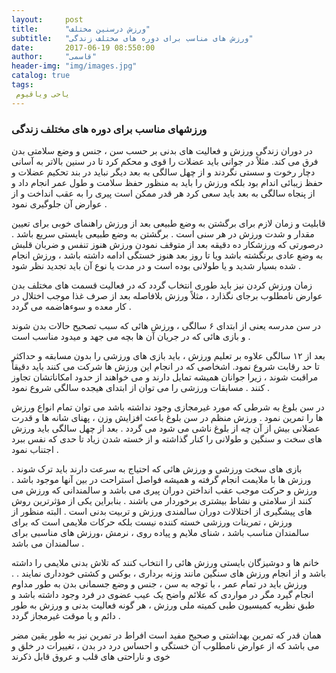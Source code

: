 ```yaml
---
layout:     post
title:      "ورزش درسنین مختلف"
subtitle:   "ورزش های مناسب برای دوره های مختلف زندگی"
date:       2017-06-19 08:550:00
author:     "قاسمی"
header-img: "img/images.jpg"
catalog: true
tags:
 یاحی ویاقیوم
---
```


<h3> ورزشهای مناسب برای دوره های مختلف زندگی </h3>

در دوران زندگی ورزش و فعالیت های بدنی بر حسب سن ، جنس و وضع سلامتی بدن فرق می کند. مثلاً در جوانی باید عضلات را قوی و محکم کرد تا در سنین بالاتر به آسانی دچار رخوت و سستی نگردند و از چهل سالگی به بعد دیگر نباید در بند تحکیم عضلات و حفظ زیبائی اندام بود بلکه ورزش را باید به منظور حفظ سلامت و طول عمر انجام داد و از پنجاه سالگی به بعد باید سعی کرد هر قدر ممکن است پیری را به عقب انداخت و از عوارض آن جلوگیری نمود .

قابلیت و زمان لازم برای برگشتن به وضع طبیعی بعد از ورزش راهنمای خوبی برای تعیین مقدار و شدت ورزش در هر سنی است . برگشتن به وضع طبیعی بایستی سریع باشد .
 درصورتی که ورزشکار ده دقیقه بعد از متوقف نمودن ورزش هنوز تنفس و ضربان قلبش به وضع عادی برنگشته باشد ویا تا روز بعد هنوز خستگی ادامه داشته باشد ، ورزش انجام شده بسیار شدید و یا طولانی بوده است و در مدت یا نوع آن باید تجدید نظر شود .

 زمان ورزش کردن نیز باید طوری انتخاب گردد که در فعالیت قسمت های مختلف بدن عوارض نامطلوب برجای نگذارد ، مثلاً ورزش بلافاصله بعد از صرف غذا موجب اختلال در کار معده و سوء‌هاضمه می گردد .

 در سن مدرسه یعنی از ابتدای ۶ سالگی ، ورزش هائی که سبب تصحیح حالات بدن شوند و بازی هائی که در جریان آن ها بچه می جهد و میدود مناسب است .


 بعد از ۱۲ سالگی علاوه بر تعلیم ورزش ، باید بازی های ورزشی را بدون مسابقه و حداکثر تا حد رقابت شروع نمود. اشخاصی که در انجام این ورزش ها شرکت می کنند باید دقیقاً مراقبت شوند ، زیرا جوانان همیشه تمایل دارند و می خواهند از حدود امکاناتشان تجاوز کنند .
 مسابقات ورزشی را می توان از ابتدای هیجده سالگی شروع نمود .

 در سن بلوغ به شرطی که مورد غیرمجازی وجود نداشته باشد می توان تمام انواع ورزش ها را تمرین نمود . ورزش منظم در سن بلوغ باعث افزایش وزن ،‌ پهنای شانه ها و قدرت عضلانی بیش از آن چه از بلوغ ناشی می شود می گردد 
.
 بعد از چهل سالگی باید ورزش های سخت و سنگین و طولانی را کنار گذاشته و از خسته شدن زیاد تا حدی که نفس ببرد اجتناب نمود .


 بازی های سخت ورزشی و ورزش هائی که احتیاج به سرعت دارند باید ترک شوند . ورزش ها با ملایمت انجام گرفته و همیشه فواصل استراحت در بین آنها موجود باشد .
 ورزش و حرکت موجب عقب انداختن دوران پیری می باشد و سالمندانی که ورزش می کنند از سلامتی و نشاط بیشتری برخوردار می باشند . بنابراین یکی از مؤثرترین روش های پیشگیری از اختلالات دوران سالمندی ورزش و تربیت بدنی است . البته منظور از ورزش ، تمرینات ورزشی خسته کننده نیست بلکه حرکات ملایمی است که برای سالمندان مناسب باشد ، شنای ملایم و پیاده روی ، نرمش ،ورزش های مناسبی برای سالمندان می باشد .

 خانم ها و دوشیزگان بایستی ورزش هائی را انتخاب کنند که تلاش بدنی ملایمی را داشته باشد و از انجام ورزش های سنگین مانند وزنه برداری ، بوکس و کشتی خودداری نمایند .
 .
ورزش باید در تمام عمر ، با توجه به سن ، جنس و وضع جسمانی بدن به طور مداوم انجام گیرد مگر در مواردی که علائم واضح یک عیب عضوی در فرد وجود داشته باشد و طبق نظریه کمیسیون طبی کمیته ملی ورزش ،‌ هر گونه فعالیت بدنی و ورزش به طور دائم و یا موقت غیرمجاز گردد .

همان قدر که تمرین بهداشتی و صحیح مفید است افراط در تمرین نیز به طور یقین مضر می باشد که از عوارض نامطلوب آن خستگی و احساس درد در بدن ،‌ تغییرات در خلق و خوی و ناراحتی های قلب و عروق قابل ذکرند
